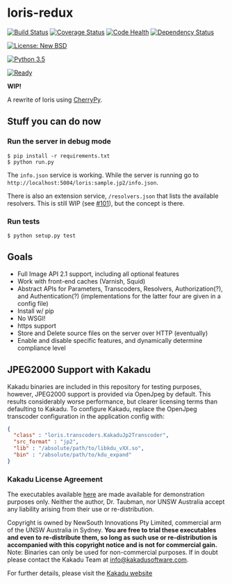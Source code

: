 # loris-redux

[![Build Status](https://travis-ci.org/jpstroop/loris-redux.svg?branch=master)](https://travis-ci.org/jpstroop/loris-redux) [![Coverage Status](https://coveralls.io/repos/github/jpstroop/loris-redux/badge.svg?branch=master)](https://coveralls.io/github/jpstroop/loris-redux?branch=master)
[![Code Health](https://landscape.io/github/jpstroop/loris-redux/master/landscape.svg?style=flat)](https://landscape.io/github/jpstroop/loris-redux/master)
[![Dependency Status](https://gemnasium.com/badges/github.com/jpstroop/loris-redux.svg)](https://gemnasium.com/github.com/jpstroop/loris-redux)

[![License: New BSD](https://img.shields.io/badge/license-New%20BSD-blue.svg)](https://github.com/jpstroop/loris-redux/blob/master/LICENSE.txt)

[![Python 3.5](https://img.shields.io/badge/python-3.5-yellow.svg)](https://img.shields.io/badge/python-3.5-yellow.svg)

[![Ready](https://badge.waffle.io/jpstroop/loris-redux.svg?label=ready&title=Ready)](http://waffle.io/jpstroop/loris-redux)


__WIP!__

A rewrite of loris using [CherryPy](http://cherrypy.org/).

## Stuff you can do now

### Run the server in debug mode

```
$ pip install -r requirements.txt
$ python run.py
```

The `info.json` service is working. While the server is running go to `http://localhost:5004/loris:sample.jp2/info.json`.

There is also an extension service, `/resolvers.json` that lists the available resolvers. This is still WIP (see [#101](https://github.com/jpstroop/loris-redux/issues/101)), but the concept is there.

### Run tests

```
$ python setup.py test
```

## Goals
 * Full Image API 2.1 support, including all optional features
 * Work with front-end caches (Varnish, Squid)
 * Abstract APIs for Parameters, Transcoders, Resolvers, Authorization(?), and Authentication(?) (implementations for the latter four are given in a config file)
 * Install w/ pip
 * No WSGI!
 * https support
 * Store and Delete source files on the server over HTTP (eventually)
 * Enable and disable specific features, and dynamically determine compliance level

 ## JPEG2000 Support with Kakadu

 Kakadu binaries are included in this repository for testing purposes, however, JPEG2000 support is provided via OpenJpeg by default. This results  considerably worse performance, but clearer licensing terms than defaulting to Kakadu. To configure Kakadu, replace the OpenJpeg transcoder configuration in the application config with:

 ```json
 {
   "class" : "loris.transcoders.KakaduJp2Transcoder",
   "src_format" : "jp2",
   "lib" : "/absolute/path/to/libkdu_vXX.so",
   "bin" : "/absolute/path/to/kdu_expand"
 }
 ```

 ###  Kakadu License Agreement

 The executables available [here](http://kakadusoftware.com/downloads/) are made available for demonstration purposes only. Neither the author, Dr. Taubman, nor UNSW Australia accept any liability arising from their use or re-distribution.

 Copyright is owned by NewSouth Innovations Pty Limited, commercial arm of the UNSW Australia in Sydney. __You are free to trial these executables and even to re-distribute them, so long as such use or re-distribution is accompanied with this copyright notice and is not for commercial gain.__ Note: Binaries can only be used for non-commercial purposes. If in doubt please contact the Kakadu Team at [info@kakadusoftware.com](mailto:info@kakadusoftware.com).

 For further details, please visit the [Kakadu website](http://www.kakadusoftware.com/)
